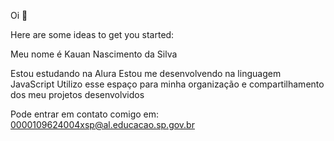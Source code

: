 Oi 👋

Here are some ideas to get you started:

Meu nome é Kauan Nascimento da Silva

Estou estudando na Alura
Estou me desenvolvendo na linguagem JavaScript
Utilizo esse espaço para minha organização e compartilhamento dos meu projetos desenvolvidos

Pode entrar em contato comigo em:
0000109624004xsp@al.educacao.sp.gov.br
